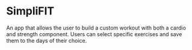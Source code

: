 # SimpliFIT
An app that allows the user to build a custom workout with both a cardio and strength component. Users can select specific exercises and save them to the days of their choice.
